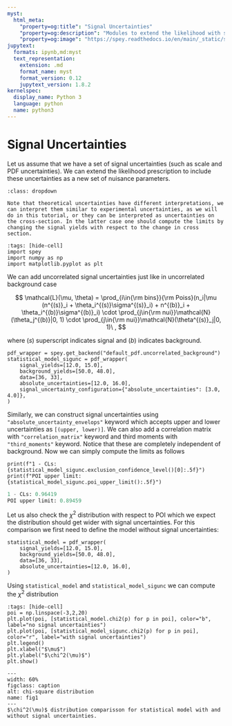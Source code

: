 ```yaml
---
myst:
  html_meta:
    "property=og:title": "Signal Uncertainties"
    "property=og:description": "Modules to extend the likelihood with signal uncertainties."
    "property=og:image": "https://spey.readthedocs.io/en/main/_static/spey-logo.png"
jupytext:
  formats: ipynb,md:myst
  text_representation:
    extension: .md
    format_name: myst
    format_version: 0.12
    jupytext_version: 1.8.2
kernelspec:
  display_name: Python 3
  language: python
  name: python3
---
```


# Signal Uncertainties

Let us assume that we have a set of signal uncertainties (such as scale and PDF uncertainties). We can extend the likelihood prescription to include these uncertainties as a new set of nuisance parameters.

```{note}
:class: dropdown

Note that theoretical uncertainties have different interpretations, we can interpret them similar to experimental uncertainties, as we will do in this tutorial, or they can be interpreted as uncertainties on the cross-section. In the latter case one should compute the limits by changing the signal yields with respect to the change in cross section.
```

```{code-cell} ipython3
:tags: [hide-cell]
import spey
import numpy as np
import matplotlib.pyplot as plt
```

We can add uncorrelated signal uncertainties just like in uncorrelated background case

$$
    \mathcal{L}(\mu, \theta) = \prod_{i\in{\rm bins}}{\rm Poiss}(n_i|\mu (n^{(s)}_i + \theta_i^{(s)}\sigma^{(s)}_i) + n^{(b)}_i + \theta_i^{(b)}\sigma^{(b)}_i) \cdot \prod_{j\in{\rm nui}}\mathcal{N}(\theta_j^{(b)}|0, 1) \cdot \prod_{j\in{\rm nui}}\mathcal{N}(\theta^{(s)}_j|0, 1)\ ,
$$

where $(s)$ superscript indicates signal and $(b)$ indicates background.

```{code-cell} ipython3
pdf_wrapper = spey.get_backend("default_pdf.uncorrelated_background")
statistical_model_sigunc = pdf_wrapper(
    signal_yields=[12.0, 15.0],
    background_yields=[50.0, 48.0],
    data=[36, 33],
    absolute_uncertainties=[12.0, 16.0],
    signal_uncertainty_configuration={"absolute_uncertainties": [3.0, 4.0]},
)
```

Similarly, we can construct signal uncertainties using ``"absolute_uncertainty_envelops"`` keyword which accepts upper and lower uncertainties as ``[(upper, lower)]``. We can also add a correlation matrix with ``"correlation_matrix"`` keyword and third moments with ``"third_moments"`` keyword. Notice that these are completely independent of background. Now we can simply compute the limits as follows

```{code-cell} ipython3
print(f"1 - CLs: {statistical_model_sigunc.exclusion_confidence_level()[0]:.5f}")
print(f"POI upper limit: {statistical_model_sigunc.poi_upper_limit():.5f}")
```

```python
1 - CLs: 0.96419
POI upper limit: 0.89459
```

Let us also check the $\chi^2$ distribution with respect to POI which we expect the distribution should get wider with signal uncertainties. For this comparison we first need to define the model without signal uncertainties:

```{code-cell} ipython3
statistical_model = pdf_wrapper(
    signal_yields=[12.0, 15.0],
    background_yields=[50.0, 48.0],
    data=[36, 33],
    absolute_uncertainties=[12.0, 16.0],
)
```

Using ``statistical_model`` and ``statistical_model_sigunc`` we can compute the $\chi^2$ distribution

```{code-cell} ipython3
:tags: [hide-cell]
poi = np.linspace(-3,2,20)
plt.plot(poi, [statistical_model.chi2(p) for p in poi], color="b", label="no signal uncertainties")
plt.plot(poi, [statistical_model_sigunc.chi2(p) for p in poi], color="r", label="with signal uncertainties")
plt.legend()
plt.xlabel("$\mu$")
plt.ylabel("$\chi^2(\mu)$")
plt.show()
```

```{figure} ../figs/sig_unc_chi2.png
---
width: 60%
figclass: caption
alt: chi-square distribution
name: fig1
---
$\chi^2(\mu)$ distribution comparisson for statistical model with and without signal uncertainties.
```
